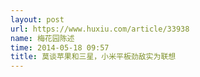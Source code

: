 ```yaml
---
layout: post
url: https://www.huxiu.com/article/33938
name: 梅花园陈述
time: 2014-05-18 09:57
title: 莫谈苹果和三星，小米平板劲敌实为联想
---
```

